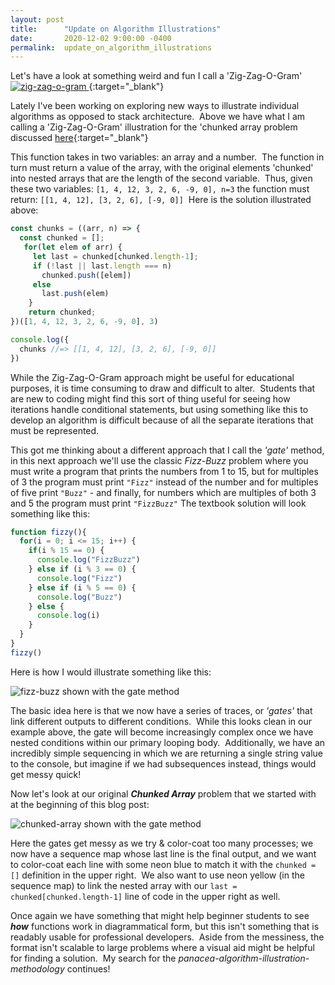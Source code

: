 ```yaml
---
layout: post
title:      "Update on Algorithm Illustrations"
date:       2020-12-02 9:00:00 -0400
permalink:  update_on_algorithm_illustrations
---
```

Let's have a look at something weird and fun I call a 'Zig-Zag-O-Gram'
[
![zig-zag-o-gram](https://i.imgur.com/jXRbayE.jpg)
](https://camo.githubusercontent.com/bc041b44c2c12d1dc333df9451d2365bd7a6b6e9/68747470733a2f2f692e696d6775722e636f6d2f6a5852626179452e6a7067){:target="_blank"}

Lately I've been working on exploring new ways to illustrate individual algorithms as opposed to stack architecture.&nbsp;	Above we have what I am calling a 'Zig-Zag-O-Gram' illustration for the 'chunked array problem discussed [here](https://youtu.be/cL1HB_IC9Fc){:target="_blank"}

This function takes in two variables: an array and a number.&nbsp;  The function in turn must return a value of the array, with the original elements 'chunked' into nested arrays that are the length of the second variable.&nbsp;  Thus, given these two variables: `[1, 4, 12, 3, 2, 6, -9, 0], n=3` the function must return: `[[1, 4, 12], [3, 2, 6], [-9, 0]]`&nbsp;  Here is the solution illustrated above:
```javascript
const chunks = ((arr, n) => {
  const chunked = [];
   for(let elem of arr) {
     let last = chunked[chunked.length-1];
     if (!last || last.length === n)
       chunked.push([elem])
     else
       last.push(elem)
    }
    return chunked;
})([1, 4, 12, 3, 2, 6, -9, 0], 3)

console.log({
  chunks //=> [[1, 4, 12], [3, 2, 6], [-9, 0]]
})
```

While the Zig-Zag-O-Gram approach might be useful for educational purposes, it is time consuming to draw and difficult to alter.&nbsp;  Students that are new to coding might find this sort of thing useful for seeing how iterations handle conditional statements, but using something like this to develop an algorithm is difficult because of all the separate iterations that must be represented.&nbsp;  

This got me thinking about a different approach that I call the *'gate'* method, in this next approach we'll use the classic *Fizz-Buzz* problem where you must write a program that prints the numbers from 1 to 15, but for multiples of 3 the program must print `"Fizz"` instead of the number and for multiples of five print `"Buzz"` - and finally, for numbers which are multiples of both 3 and 5 the program must print `"FizzBuzz"`  The textbook solution will look something like this:
```javascript
function fizzy(){
  for(i = 0; i <= 15; i++) {
    if(i % 15 == 0) {
      console.log("FizzBuzz")
    } else if (i % 3 == 0) {
      console.log("Fizz")
    } else if (i % 5 == 0) {
      console.log("Buzz")
    } else {
      console.log(i)
    }
  }
}
fizzy()
```
Here is how I would illustrate something like this:

![fizz-buzz shown with the gate method](https://i.imgur.com/svVw4gT.jpg)

The basic idea here is that we now have a series of traces, or *'gates'* that link different outputs to different conditions.&nbsp; While this looks clean in our example above, the gate will become increasingly complex once we have nested conditions within our primary looping body.&nbsp;  Additionally, we have an incredibly simple sequencing in which we are returning a single string value to the console, but imagine  if we had subsequences instead, things would get messy quick!&nbsp;

Now let's look at our original ***Chunked Array*** problem that we started with at the beginning of this blog post:

![chunked-array shown with the gate method](https://i.imgur.com/GWzF4UW.jpg)

Here the gates get messy as we try & color-coat too many processes; we now have a sequence map whose last line is the final output, and we want to color-coat each line with some neon blue to match it with the `chunked = []` definition in the upper right.&nbsp; We also want to use neon yellow (in the sequence map) to link the nested array with our `last = chunked[chunked.length-1]` line of code  in the upper right as well.



Once again we have something that might help beginner students to see ***how*** functions work in diagrammatical form, but this isn't something that is readably usable for professional developers.&nbsp;  Aside from the messiness, the format isn't scalable to large problems where a visual aid might be helpful for finding a solution.&nbsp;  My search for the *panacea-algorithm-illustration-methodology* continues!
